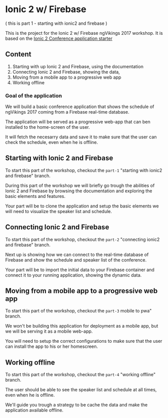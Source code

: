 # Ionic 2 w/ Firebase

( this is part 1 - starting with ionic2 and firebase )

This is the project for the Ionic 2 w/ Firebase ngVikings 2017 workshop.
It is based on the [Ionic 2 Conference application starter](https://github.com/driftyco/ionic-conference-app)

## Content

1. Starting with up Ionic 2 and Firebase, using the documentation
2. Connecting Ionic 2 and Firebase, showing the data,
3. Moving from a mobile app to a progressive web app
4. Working offline

### Goal of the application

We will build a basic conference application that shows the schedule of ngVikings 2017 coming from a Firebase real-time database.

The application will be served as a progressive web-app that can ben installed to the home-screen of the user.

It will fetch the necesarry data and save it to make sure that the user can check the schedule, even when he is offline.
 
## Starting with Ionic 2 and Firebase

To start this part of the workshop, checkout the `part-1` "starting with ionic2 and firebase" branch.

During this part of the workshop we will briefly go trough the abilities of Ionic 2 and Firebase by browsing the documentation and exploring the basic elements and features.

Your part will be to clone the application and setup the basic elements we will need to visualize the speaker list and schedule.

## Connecting Ionic 2 and Firebase

To start this part of the workshop, checkout the `part-2` "connecting ionic2 and firebase" branch.

Next up is showing how we can connect to the real-time database of Firebase and show the schedule and speaker list of the conference.

Your part will be to import the initial data to your Firebase container and connect it to your running application, showing the dynamic data.

## Moving from a mobile app to a progressive web app

To start this part of the workshop, checkout the `part-3` mobile to pwa" branch.

We won't be building this application for deployment as a mobile app, but we will be serving it as a mobile web-app.

You will need to setup the correct configurations to make sure that the user can install the app to his or her homescreen.

## Working offline

To start this part of the workshop, checkout the `part-4` "working offline" branch.

The user should be able to see the speaker list and schedule at all times, even when he is offline.

We'll guide you trough a strategy to be cache the data and make the application available offline.